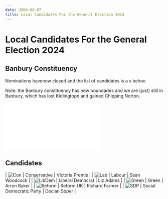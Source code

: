 ```yaml
---
date: 2004-06-07
title: Local Candidates For the General Election 2024
---
```


# Local Candidates For the General Election 2024


## Banbury Constituency

Nominations havenow closed and the list of candidates is a s below.

Note: the Banbury constituency has new boundaries and we are (just) still in Banbury, which has lost Kidlingtopn and gained Chipping Norton.

![map](banbury2024.md)

## Candidates


| ![Con](https://static.files.bbci.co.uk/elections/images/uk2024general/logos/conservative.svg) |    Conservative | Victoria Prentis |
| ![Lab](https://static.files.bbci.co.uk/elections/images/uk2024general/logos/labour.svg) |    Labour | Sean Woodcock |
| ![LibDem](https://static.files.bbci.co.uk/elections/images/uk2024general/logos/liberal_democrat.svg) |     Liberal Democrat | Liz Adams |
| ![Green](https://static.files.bbci.co.uk/elections/images/uk2024general/logos/green.svg) |    Green | Arron Baker |
| ![Reform](https://static.files.bbci.co.uk/elections/images/uk2024general/logos/reformuk.svg) |    Reform UK | Richard Farmer |
| ![SDP](https://static.files.bbci.co.uk/elections/images/uk2024general/logos/sdp.svg) |    Social Democratic Party | Declan Soper |

